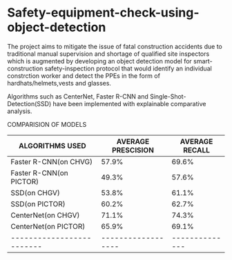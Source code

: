 # Safety-equipment-check-using-object-detection
The project aims to mitigate the issue of fatal construction accidents due to traditional manual supervision and shortage of qualified site inspectors which is augmented by developing an object detection model for smart-construction safety-inspection protocol that would identify an individual constrction worker and detect the PPEs in the form of hardhats/helmets,vests and glasses.

Algorithms such as CenterNet, Faster R-CNN and Single-Shot-Detection(SSD) have been implemented with explainable comparative analysis.

COMPARISION OF MODELS



|     ALGORITHMS USED     |AVERAGE PRESCISION|AVERAGE RECALL|
|-------------------------|------------------|--------------|
|  Faster R-CNN(on CHVG)  |    57.9%         |    69.6%     |
|  Faster R-CNN(on PICTOR)|    49.3%         |    57.6%     |
|      SSD(on CHGV)       |    53.8%         |    61.1%     |
|      SSD(on PICTOR)     |    60.2%         |   62.7%      | 
|   CenterNet(on CHGV)    |     71.1%        |   74.3%      |
|   CenterNet(on PICTOR)  |     65.9%        |   69.1%      |
|-------------------------|------------------|--------------|
